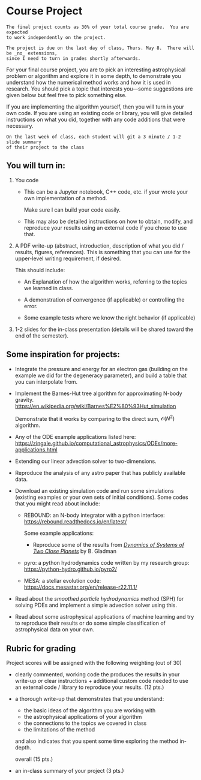 # Course Project

```{note}
The final project counts as 30% of your total course grade.  You are expected
to work independently on the project.

The project is due on the last day of class, Thurs. May 8.  There will be _no_ extensions,
since I need to turn in grades shortly afterwards.
```

For your final course project, you are to pick an interesting
astrophysical problem or algorithm and explore it in some depth, to
demonstrate you understand how the numerical method works and how it
is used in research.  You should pick a topic that interests
you&mdash;some suggestions are given below but feel free to pick
something else.

If you are implementing the algorithm yourself, then you will turn in
your own code.  If you are using an existing code or library, you will
give detailed instructions on what you did, together with any code
additions that were necessary.

```{important}
On the last week of class, each student will git a 3 minute / 1-2 slide summary
of their project to the class
```

## You will turn in:

1. You code

     * This can be a Jupyter notebook, C++ code, etc. if your wrote your own
       implementation of a method.

       Make sure I can build your code easily.

     * This may also be detailed instructions on how to obtain,
       modify, and reproduce your results using an external code if
       you chose to use that.

2. A PDF write-up (abstract, introduction, description of what you did
     / results, figures, references).  This is something that you can use
     for the upper-level writing requirement, if desired.

     This should include:

     * An Explanation of how the algorithm works, referring to the
       topics we learned in class.

     * A demonstration of convergence (if applicable) or controlling
       the error.

     * Some example tests where we know the right behavior (if applicable)

3. 1-2 slides for the in-class presentation (details will be shared
   toward the end of the semester).

## Some inspiration for projects:

* Integrate the pressure and energy for an electron gas (building on
  the example we did for the degeneracy parameter), and build a table
  that you can interpolate from.

* Implement the Barnes-Hut tree algorithm for approximating N-body gravity.
  https://en.wikipedia.org/wiki/Barnes%E2%80%93Hut_simulation

  Demonstrate that it works by comparing to the direct sum, $\mathcal{O}(N^2)$
  algorithm.

* Any of the ODE example applications listed here:
  https://zingale.github.io/computational_astrophysics/ODEs/more-applications.html

* Extending our linear advection solver to two-dimensions.

* Reproduce the analysis of any astro paper that has publicly available data.

* Download an existing simulation code and run some simulations
  (existing examples or your own sets of initial conditions).  Some codes that you
  might read about include:

  * REBOUND: an N-body integrator with a python interface:
    https://rebound.readthedocs.io/en/latest/

    Some example applications:

    * Reproduce some of the results from [_Dynamics of Systems of Two
      Close Planets_](https://ui.adsabs.harvard.edu/abs/1993Icar..106..247G/abstract) by B. Gladman

  * pyro: a python hydrodynamics code written by my research group:
    https://python-hydro.github.io/pyro2/

  * MESA: a stellar evolution code:
    https://docs.mesastar.org/en/release-r22.11.1/

* Read about the _smoothed particle hydrodynamics_ method (SPH) for
  solving PDEs and implement a simple advection solver using this.

* Read about some astrophysical applications of machine learning and
  try to reproduce their results or do some simple classification of
  astrophysical data on your own.

## Rubric for grading

Project scores will be assigned with the following weighting (out of 30)

* clearly commented, working code the produces the results in your
  write-up _or_ clear instructions + additional custom code needed to
  use an external code / library to reproduce your results.  (12 pts.)

* a thorough write-up that demonstrates that you understand:

  * the basic ideas of the algorithm you are working with
  * the astrophysical applications of your algorithm
  * the connections to the topics we covered in class
  * the limitations of the method

  and also indicates that you spent some time exploring the method in-depth.

  overall (15 pts.)

* an in-class summary of your project (3 pts.)
